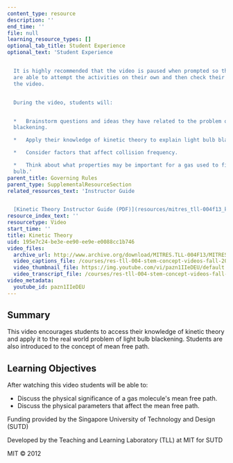 ```yaml
---
content_type: resource
description: ''
end_time: ''
file: null
learning_resource_types: []
optional_tab_title: Student Experience
optional_text: 'Student Experience


  It is highly recommended that the video is paused when prompted so that students
  are able to attempt the activities on their own and then check their solutions against
  the video.


  During the video, students will:


  *   Brainstorm questions and ideas they have related to the problem of light bulb
  blackening.

  *   Apply their knowledge of kinetic theory to explain light bulb blackening.

  *   Consider factors that affect collision frequency.

  *   Think about what properties may be important for a gas used to fill a light
  bulb.'
parent_title: Governing Rules
parent_type: SupplementalResourceSection
related_resources_text: 'Instructor Guide


  [Kinetic Theory Instructor Guide (PDF)](resources/mitres_tll-004f13_kinguide)'
resource_index_text: ''
resourcetype: Video
start_time: ''
title: Kinetic Theory
uid: 195e7c24-be3e-ee90-ee9e-e0088cc1b746
video_files:
  archive_url: http://www.archive.org/download/MITRES.TLL-004F13/MITRES_TLL-004F13_kinetic_theory_intro_300k.mp4
  video_captions_file: /courses/res-tll-004-stem-concept-videos-fall-2013/959b6154205a5c568d790305e9a04810_pazn1IIeDEU.vtt
  video_thumbnail_file: https://img.youtube.com/vi/pazn1IIeDEU/default.jpg
  video_transcript_file: /courses/res-tll-004-stem-concept-videos-fall-2013/4ace439e140a4fafc3f109568c2e932c_pazn1IIeDEU.pdf
video_metadata:
  youtube_id: pazn1IIeDEU
---
```


Summary
-------

This video encourages students to access their knowledge of kinetic theory and apply it to the real world problem of light bulb blackening. Students are also introduced to the concept of mean free path.

Learning Objectives
-------------------

After watching this video students will be able to:

*   Discuss the physical significance of a gas molecule's mean free path.
*   Discuss the physical parameters that affect the mean free path.

Funding provided by the Singapore University of Technology and Design (SUTD)

Developed by the Teaching and Learning Laboratory (TLL) at MIT for SUTD

MIT © 2012